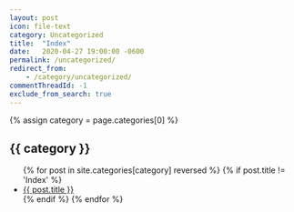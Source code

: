 ```yaml
---
layout: post
icon: file-text
category: Uncategorized
title:  "Index"
date:   2020-04-27 19:00:00 -0600
permalink: /uncategorized/
redirect_from:
    - /category/uncategorized/
commentThreadId: -1
exclude_from_search: true
---
```


{% assign category = page.categories[0] %}

## {{ category }}

<ul>
    {% for post in site.categories[category] reversed %}
        {% if post.title != 'Index' %}
        <li><a href='{{ post.url }}'>{{ post.title }}</a></li>
        {% endif %}
    {% endfor %}
</ul>
